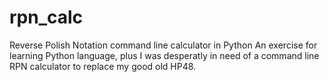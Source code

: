 # rpn_calc
Reverse Polish Notation command line calculator in Python
An exercise for learning Python language, plus I was desperatly in need of a command line RPN calculator to replace my good old HP48.
